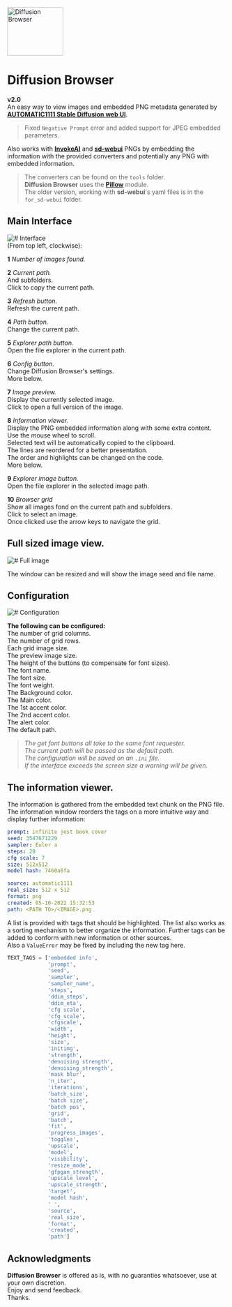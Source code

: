 
<img src="https://github.com/farique1/diffusion-browser/blob/main/Images/Logo.png" alt="Diffusion Browser" width="128" height="111">  
  
# Diffusion Browser  
**v2.0**  
An easy way to view images and embedded PNG metadata generated by **[AUTOMATIC1111 Stable Diffusion web UI](https://github.com/AUTOMATIC1111/stable-diffusion-webui)**.    
  
> Fixed `Negative Prompt` error and added support for JPEG embedded parameters.  
  
Also works with **[InvokeAI](https://github.com/invoke-ai/InvokeAI)** and **[sd-webui](https://github.com/sd-webui/stable-diffusion-webui)** PNGs by embedding the information with the provided converters and potentially any PNG with embedded information.  
  
>The converters can be found on the `tools` folder.  
>**Diffusion Browser** uses the **[Pillow](https://pillow.readthedocs.io/en/stable/)** module.  
The older version, working with **sd-webui**'s yaml files is in the `for_sd-webui` folder.  
  
## Main Interface  
![# Interface](https://github.com/farique1/diffusion-browser/blob/main/Images/DiffusionBrowser_main_interface.png)  
(From top left, clockwise):  
  
**1** *Number of images found.*  
  
**2** *Current path.*  
And subfolders.  
Click to copy the current path.  
  
**3** *Refresh button.*  
Refresh the current path.  
  
**4** *Path button.*  
Change the current path.  
  
**5** *Explorer path button.*  
Open the file explorer in the current path.  
  
**6** *Config button.*  
Change Diffusion Browser's settings.  
More below.  
  
**7** *Image preview.*  
Display the currently selected image.  
Click to open a full version of the image.  
  
**8** *Information viewer.*  
Display the PNG embedded information along with some extra content.  
Use the mouse wheel to scroll.  
Selected text will be automatically copied to the clipboard.  
The lines are reordered for a better presentation.  
The order and highlights can be changed on the code.  
More below.  
  
**9** *Explorer image button.*  
Open the file explorer in the selected image path.  
  
**10** *Browser grid*  
Show all images fond on the current path and subfolders.  
Click to select an image.  
Once clicked use the arrow keys to navigate the grid.  
  
## Full sized image view.  
![# Full image](https://github.com/farique1/diffusion-browser/blob/main/Images/DiffusionBrowser_image.png)  
  
The window can be resized and will show the image seed and file name.  
  
## Configuration  
![# Configuration](https://github.com/farique1/diffusion-browser/blob/main/Images/DiffusionBrowser_config.png)  
  
**The following can be configured:**  
The number of grid columns.  
The number of grid rows.  
Each grid image size.  
The preview image size.  
The height of the buttons (to compensate for font sizes).  
The font name.  
The font size.  
The font weight.  
The Background color.  
The Main color.  
The 1st accent color.  
The 2nd accent color.  
The alert color.  
The default path.  
>*The get font buttons all take to the same font requester.*  
*The current path will be passed as the default path.*  
*The configuration will be saved on an `.ini` file.*  
*If the interface exceeds the screen size a warning will be given.*  
  
## The information viewer.  
The information is gathered from the embedded text chunk on the PNG file.  
The information window reorders the tags on a more intuitive way and display further information:  
```yaml  
prompt: infinite jest book cover
seed: 3547671229
sampler: Euler a
steps: 20
cfg scale: 7
size: 512x512
model hash: 7460a6fa

source: automatic1111
real_size: 512 x 512
format: png
created: 05-10-2022 15:32:53
path: <PATH TO>/<IMAGE>.png
```  

A list is provided with tags that should be highlighted. The list also works as a sorting mechanism to better organize the information. Further tags can be added to conform with new information or other sources.  
Also a `ValueError` may be fixed by including the new tag here.  
```Python  
TEXT_TAGS = ['embedded info',
             'prompt',
             'seed',
             'sampler',
             'sampler_name',
             'steps',
             'ddim_steps',
             'ddim_eta',
             'cfg scale',
             'cfg_scale',
             'cfgscale',
             'width',
             'height',
             'size',
             'initimg',
             'strength',
             'denoising strength',
             'denoising_strength',
             'mask blur',
             'n_iter',
             'iterations',
             'batch_size',
             'batch size',
             'batch pos',
             'grid',
             'batch',
             'fit',
             'progress_images',
             'toggles',
             'upscale',
             'model',
             'visibility',
             'resize_mode',
             'gfpgan_strength',
             'upscale_level',
             'upscale_strength',
             'target',
             'model hash',
             ' ',
             'source',
             'real_size',
             'format',
             'created',
             'path']
```  
  
## Acknowledgments  
  
**Diffusion Browser** is offered as is, with no guaranties whatsoever, use at your own discretion.  
Enjoy and send feedback.  
Thanks.  
